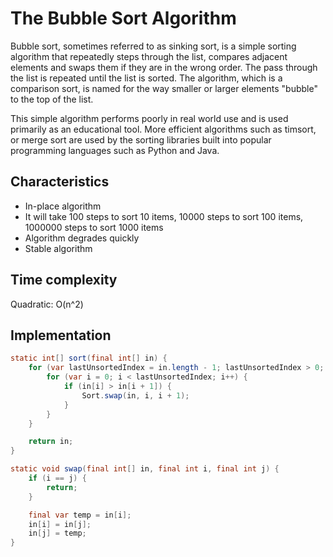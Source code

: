 # The Bubble Sort Algorithm

Bubble sort, sometimes referred to as sinking sort, is a simple sorting algorithm that repeatedly steps through the list, 
compares adjacent elements and swaps them if they are in the wrong order. The pass through the list is repeated until 
the list is sorted. The algorithm, which is a comparison sort, is named for the way smaller or larger elements "bubble" 
to the top of the list.

This simple algorithm performs poorly in real world use and is used primarily as an educational tool. 
More efficient algorithms such as timsort, or merge sort are used by the sorting libraries built into popular 
programming languages such as Python and Java.

## Characteristics

- In-place algorithm
- It will take 100 steps to sort 10 items, 10000 steps to sort 100 items, 1000000 steps to sort 1000 items
- Algorithm degrades quickly 
- Stable algorithm

## Time complexity

Quadratic: O(n^2) 

## Implementation

```java
static int[] sort(final int[] in) {
    for (var lastUnsortedIndex = in.length - 1; lastUnsortedIndex > 0; lastUnsortedIndex--) {
        for (var i = 0; i < lastUnsortedIndex; i++) {
            if (in[i] > in[i + 1]) {
                Sort.swap(in, i, i + 1);
            }
        }
    }

    return in;
}

static void swap(final int[] in, final int i, final int j) {
    if (i == j) {
        return;
    }

    final var temp = in[i];
    in[i] = in[j];
    in[j] = temp;
}
```